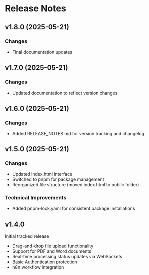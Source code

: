 # Release Notes

## v1.8.0 (2025-05-21)

### Changes
- Final documentation updates

## v1.7.0 (2025-05-21)

### Changes
- Updated documentation to reflect version changes

## v1.6.0 (2025-05-21)

### Changes
- Added RELEASE_NOTES.md for version tracking and changelog

## v1.5.0 (2025-05-21)

### Changes
- Updated index.html interface
- Switched to pnpm for package management
- Reorganized file structure (moved index.html to public folder)

### Technical Improvements
- Added pnpm-lock.yaml for consistent package installations

## v1.4.0

Initial tracked release
- Drag-and-drop file upload functionality
- Support for PDF and Word documents
- Real-time processing status updates via WebSockets
- Basic Authentication protection
- n8n workflow integration
